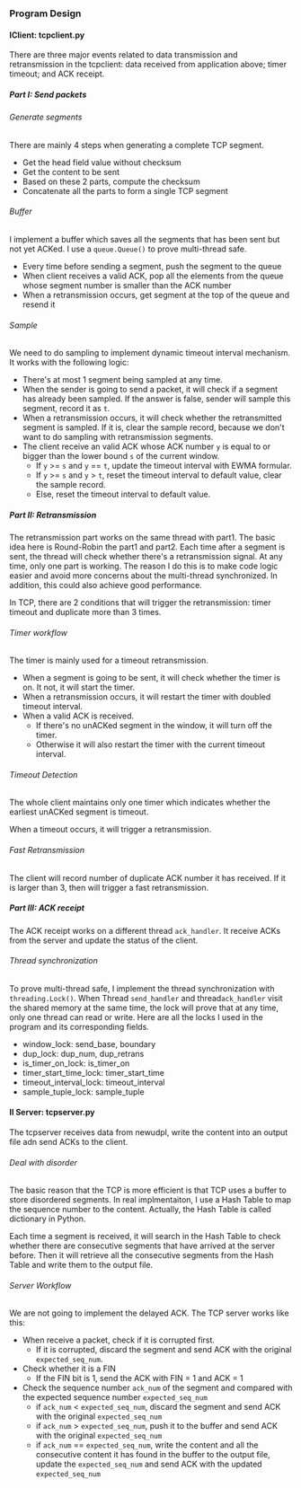 ### Program Design

#### ⅠClient: tcpclient.py

There are three major events related to data transmission and retransmission in the tcpclient: data received from application above; timer timeout; and ACK receipt.

##### Part I: Send packets

###### Generate segments

There are mainly 4 steps when generating a complete TCP segment.

- Get the head field value without checksum
- Get the content to be sent
- Based on these 2 parts, compute the checksum
- Concatenate all the parts to form a single TCP segment

###### Buffer

I implement a buffer which saves all the segments that has been sent but not yet ACKed. I use a `queue.Queue()` to prove multi-thread safe.

- Every time before sending a segment, push the segment to the queue
- When client receives a valid ACK, pop all the elements from the queue whose segment number is smaller than the ACK number
- When a retransmission occurs, get segment at the top of the queue and resend it

###### Sample 

We need to do sampling to implement dynamic timeout interval mechanism. It works with the following logic:

- There's at most 1 segment being sampled at any time. 
- When the sender is going to send a packet, it will check if a segment has already been sampled. If the answer is false, sender will sample this segment, record it as `t`.
- When a retransmission occurs, it will check whether the retransmitted segment is sampled. If it is, clear the sample record, because we don't want to do sampling with retransmission segments. 
- The client receive an valid ACK whose ACK number `y` is equal to or bigger than the lower bound `s` of the current window. 
  - If `y` >= `s` and `y` == `t`, update the timeout interval with EWMA formular.
  - If `y` >= `s` and `y` > `t`, reset the timeout interval to default value, clear the sample record.
  - Else, reset the timeout interval to default value.

##### Part II: Retransmission

The retransmission part works on the same thread with part1. The basic idea here is Round-Robin the part1 and part2. Each time after a segment is sent, the thread will check whether there's a retransmission signal. At any time, only one part is working. The reason I do this is to make code logic easier and avoid more concerns about the multi-thread synchronized. In addition, this could  also achieve good performance. 

In TCP, there are 2 conditions that will trigger the retransmission: timer timeout and duplicate more than 3 times.

###### Timer workflow

The timer is mainly used for a timeout retransmission.

- When a segment is going to be sent, it will check whether the timer is on. It not, it will start the timer.
- When a retransmission occurs, it will restart the timer with doubled timeout interval.
- When a valid ACK is received. 
  - If there's no unACKed segment in the window, it will turn off the timer.
  - Otherwise it will also restart the timer with the current timeout interval. 

###### Timeout Detection

The whole client maintains only one timer which indicates whether the earliest unACKed segment is timeout. 

When a timeout occurs, it will trigger a retransmission.

###### Fast Retransmission

The client will record number of duplicate ACK number it has received. If it is larger than 3, then will trigger a fast retransmission.

##### Part III: ACK receipt

The ACK receipt works on a different thread `ack_handler`. It receive ACKs from the server and update the status of the client.

###### Thread synchronization

To prove multi-thread safe, I implement the thread synchronization with `threading.Lock()`. When Thread `send_handler` and thread`ack_handler` visit the shared memory at the same time, the lock will prove that at any time, only one thread can read or write. Here are all the locks I used in the program and its corresponding fields.

- window_lock: send_base, boundary 
- dup_lock: dup_num, dup_retrans
- is_timer_on_lock: is_timer_on
- timer_start_time_lock: timer_start_time
- timeout_interval_lock: timeout_interval
- sample_tuple_lock: sample_tuple

#### Ⅱ Server: tcpserver.py

The tcpserver receives data from newudpl, write the content into an output file adn send ACKs to the client. 

###### Deal with disorder

The basic reason that the TCP is more efficient is that TCP uses a buffer to store disordered segments. In real implmentaiton, I use a Hash Table to map the sequence number to the content. Actually, the Hash Table is called dictionary in Python.

Each time a segment is received, it will search in the Hash Table to check whether there are consecutive segments that have arrived at the server before. Then it will retrieve all the consecutive segments from the Hash Table and write them to the output file. 

###### Server Workflow

We are not going to implement the delayed ACK. The TCP server works like this:

- When receive a packet, check if it is corrupted first. 
  - If it is corrupted, discard the segment and send ACK with the original `expected_seq_num`.
- Check whether it is a FIN
  - If the FIN bit is 1, send the ACK with FIN = 1 and ACK = 1
- Check the sequence number `ack_num` of the segment and compared with the expected sequence number `expected_seq_num`
  - if `ack_num` < `expected_seq_num`, discard the segment and send ACK with the original `expected_seq_num`
  - if `ack_num` > `expected_seq_num`, push it to the buffer and send ACK with the original  `expected_seq_num`
  - if `ack_num` == `expected_seq_num`, write the content and all the consecutive content it has found in the buffer to the output file, update the `expected_seq_num` and send ACK with the updated `expected_seq_num`


